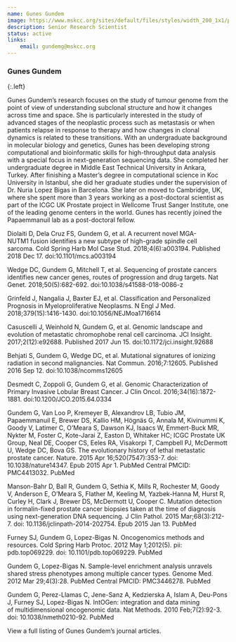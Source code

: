 ```yaml
---
name: Gunes Gundem
image: https://www.mskcc.org/sites/default/files/styles/width_200_1x1/public/node/39615/3x2/gundem_170926_01_1200x800.jpg?h=10d202d3
description: Senior Research Scientist
status: active
links:
    email: gundemg@mskcc.org
---
```


### Gunes Gundem
{:.left}

Gunes Gundem’s research focuses on the study of tumour genome from the point of view of understanding subclonal structure and how it changes across time and space. She is particularly interested in the study of advanced stages of the neoplastic process such as metastasis or when patients relapse in response to therapy and how changes in clonal dynamics is related to these transitions. With an undergraduate background in molecular biology and genetics, Gunes has been developing strong computational and bioinformatic skills for high-throughput data analysis with a special focus in next-generation sequencing data. She completed her undergraduate degree in Middle East Technical University in Ankara, Turkey. After finishing a Master’s degree in computational science in Koc University in Istanbul, she did her graduate studies under the supervision of Dr. Nuria Lopez Bigas in Barcelona. She later on moved to Cambridge, UK, where she spent more than 3 years working as a post-doctoral scientist as part of the ICGC UK Prostate project in Wellcome Trust Sanger Institute, one of the leading genome centers in the world. Gunes has recently joined the Papaemmanuil lab as a post-doctoral fellow.

Diolaiti D, Dela Cruz FS, Gundem G, et al. A recurrent novel MGA-NUTM1 fusion identifies a new subtype of high-grade spindle cell sarcoma. Cold Spring Harb Mol Case Stud. 2018;4(6):a003194. Published 2018 Dec 17. doi:10.1101/mcs.a003194

Wedge DC, Gundem G, Mitchell T, et al. Sequencing of prostate cancers identifies new cancer genes, routes of progression and drug targets. Nat Genet. 2018;50(5):682-692. doi:10.1038/s41588-018-0086-z

Grinfeld J, Nangalia J, Baxter EJ, et al. Classification and Personalized Prognosis in Myeloproliferative Neoplasms. N Engl J Med. 2018;379(15):1416-1430. doi:10.1056/NEJMoa1716614

Casuscelli J, Weinhold N, Gundem G, et al. Genomic landscape and evolution of metastatic chromophobe renal cell carcinoma. JCI Insight. 2017;2(12):e92688. Published 2017 Jun 15. doi:10.1172/jci.insight.92688

Behjati S, Gundem G, Wedge DC, et al. Mutational signatures of ionizing radiation in second malignancies. Nat Commun. 2016;7:12605. Published 2016 Sep 12. doi:10.1038/ncomms12605

Desmedt C, Zoppoli G, Gundem G, et al. Genomic Characterization of Primary Invasive Lobular Breast Cancer. J Clin Oncol. 2016;34(16):1872-1881. doi:10.1200/JCO.2015.64.0334

Gundem G, Van Loo P, Kremeyer B, Alexandrov LB, Tubio JM, Papaemmanuil E, Brewer DS, Kallio HM, Högnäs G, Annala M, Kivinummi K, Goody V, Latimer C, O’Meara S, Dawson KJ, Isaacs W, Emmert-Buck MR, Nykter M, Foster C, Kote-Jarai Z, Easton D, Whitaker HC; ICGC Prostate UK Group, Neal DE, Cooper CS, Eeles RA, Visakorpi T, Campbell PJ, McDermott U, Wedge DC, Bova GS. The evolutionary history of lethal metastatic prostate cancer. Nature. 2015 Apr 16;520(7547):353-7. doi: 10.1038/nature14347. Epub 2015 Apr 1. PubMed Central PMCID: PMC4413032. PubMed

Manson-Bahr D, Ball R, Gundem G, Sethia K, Mills R, Rochester M, Goody V, Anderson E, O’Meara S, Flather M, Keeling M, Yazbek-Hanna M, Hurst R, Curley H, Clark J, Brewer DS, McDermott U, Cooper C. Mutation detection in formalin-fixed prostate cancer biopsies taken at the time of diagnosis using next-generation DNA sequencing. J Clin Pathol. 2015 Mar;68(3):212-7. doi: 10.1136/jclinpath-2014-202754. Epub 2015 Jan 13. PubMed

Furney SJ, Gundem G, Lopez-Bigas N. Oncogenomics methods and resources. Cold Spring Harb Protoc. 2012 May 1;2012(5). pii: pdb.top069229. doi: 10.1101/pdb.top069229. PubMed

Gundem G, Lopez-Bigas N. Sample-level enrichment analysis unravels shared stress phenotypes among multiple cancer types. Genome Med. 2012 Mar 29;4(3):28. PubMed Central PMCID: PMC3446278. PubMed



Gundem G, Perez-Llamas C, Jene-Sanz A, Kedzierska A, Islam A, Deu-Pons J, Furney SJ, Lopez-Bigas N. IntOGen: integration and data mining of multidimensional oncogenomic data. Nat Methods. 2010 Feb;7(2):92-3. doi: 10.1038/nmeth0210-92. PubMed



View a full listing of Gunes Gundem’s journal articles.  
        